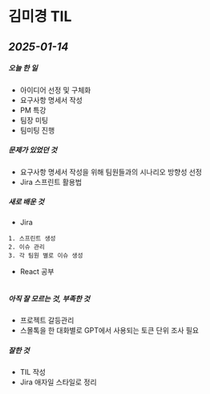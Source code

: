 # 김미경 TIL
## _2025-01-14_


#####   오늘 한 일
- 아이디어 선정 및 구체화
- 요구사항 명세서 작성
- PM 특강
- 팀장 미팅
- 팀미팅 진행


##### 문제가 있었던 것

- 요구사항 명세서 작성을 위해 팀원들과의 시나리오 방향성 선정
- Jira 스프린트 활용법

##### 새로 배운 것
- Jira 
```
1. 스프린트 생성
2. 이슈 관리
3. 각 팀원 별로 이슈 생성
```

- React 공부
```

```


##### 아직 잘 모르는 것, 부족한 것
- 프로젝트 갈등관리
- 스몰톡을 한 대화별로 GPT에서 사용되는 토큰 단위 조사 필요

##### 잘한 것
- TIL 작성
- Jira 애자일 스타일로 정리
